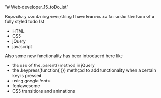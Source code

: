 "# Web-developer_15_toDoList" 

Repository combining everything I have learned so far under the form of a fully styled todo list
* HTML
* CSS
* jQuery
* javascript

Also some new functionality has been introduced here like 
* the use of the .parent() method in jQuery
* the .keypress(function(){}) methçod to add functionality when a certain key is pressed
* using google fonts
* fontawesome
* CSS transitions and animations
